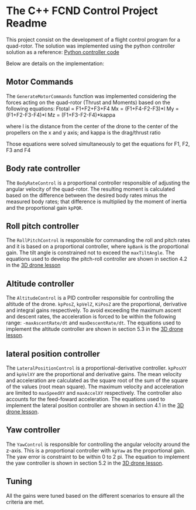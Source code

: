 # The C++ FCND Control Project Readme #

This project consist on the development of a flight control program for a quad-rotor. The solution was implemented using the python controller solution as a reference: [Python controller code](solution_Lesson_4-3D_Drone-Full-Notebook.py)

Below are details on the implementation:

## Motor Commands ##

The `GenerateMotorCommands` function was implemented considering the forces acting on the quad-rotor (Thrust and Moments) based on the following equations:
Ftotal = F1+F2+F3+F4
Mx = (F1+F4-F2-F3)*l
My = (F1+F2-F3-F4)*l
Mz = (F1+F3-F2-F4)*kappa

where l is the distance from the center of the drone to the center of the propellers on the x and y axis; and kappa is the drag/thrust ratio

Those equations were solved simultaneously to get the equations for F1, F2, F3 and F4

## Body rate controller  ##

The `BodyRateControl` is a proportional controller responsible of adjusting the angular velocity of the quad-rotor. The resulting moment is calculated based on the difference between the desired body rates minus the measured body rates; that difference is multiplied by the moment of inertia and the proportional gain `kpPQR`.

## Roll pitch controller  ##

The `RollPitchControl` is responsible for commanding the roll and pitch rates and it is based on a proportional controller, where `kpBank` is the proportional gain. The tilt angle is constrained not to exceed the `maxTiltAngle`. The equations used to develop the pitch-roll controller are shown in section 4.2 in the [3D drone lesson](Lesson_4-3D_Drone-Full-Notebook.ipynb)

## Altitude controller  ##

The `AltitudeControl` is a PID controller responsible for controlling the altitude of the drone. `kpPosZ`, `kpVelZ`, `KiPosZ` are the proportional, derivative and integral gains respectively. To avoid exceeding the maximum ascent and descent rates, the acceleration is forced to be within the following range: `-maxAscentRate/dt` and `maxDescentRate/dt`. The equations used to implement the altitude controller are shown in section 5.3 in the [3D drone lesson](Lesson_4-3D_Drone-Full-Notebook.ipynb).

## lateral position controller  ##

The `LateralPositionControl` is a proportional-derivative controller. `kpPosXY` and `kpVelXY` are the proportional and derivative gains. The mean velocity and acceleration are calculated as the square root of the sum of the square of the values (root mean square). The maximum velocity and acceleration are limited to `maxSpeedXY` and `maxAccelXY` respectively. The controller also accounts for the feed-foward acceleration. The equations used to implement the lateral position controller are shown in section 4.1 in the [3D drone lesson](Lesson_4-3D_Drone-Full-Notebook.ipynb).

## Yaw controller  ##

The `YawControl` is responsible for controlling the angular velocity around the z-axis. This is a proportional controller with `kpYaw` as the proportional gain. The yaw error is constraint to be within 0 to 2 pi. The equation to implement the yaw controller is shown in section 5.2 in the [3D drone lesson](Lesson_4-3D_Drone-Full-Notebook.ipynb).

## Tuning ##

All the gains were tuned based on the different scenarios to ensure all the criteria are met.
